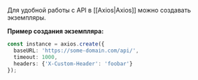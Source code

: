 Для удобной работы с API в [[Axios|Axios]] можно создавать экземпляры.

**Пример создания экземпляра:**

```TypeScript
const instance = axios.create({
  baseURL: 'https://some-domain.com/api/',
  timeout: 1000,
  headers: {'X-Custom-Header': 'foobar'}
});
```